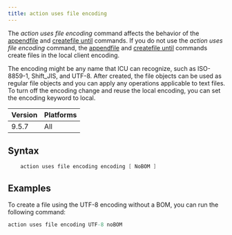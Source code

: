 ```yaml
---
title: action uses file encoding
---
```


The <i>action uses file encoding</i> command affects the behavior of the [appendfile](../file/appendfile.html) and [createfile until](../file/createfile-until.html) commands.
If you do not use the <i>action uses file encoding</i> command, the [appendfile](../file/appendfile.html) and [createfile until](../file/createfile-until.html) commands create files in the local client encoding.


The encoding might be any name that ICU can recognize, such as ISO-8859-1, Shift_JIS, and UTF-8.
After created, the file objects can be used as regular file objects and you can apply any operations applicable to text files.
To turn off the encoding change and reuse the local encoding, you can set the encoding keyword to local.

Version | Platforms
--- | ---
9.5.7 | All

## Syntax

```actionscript
    action uses file encoding encoding [ NoBOM ]
```
	
## Examples

To create a file using the UTF-8 encoding without a BOM, you can run the following command:

```actionscript
action uses file encoding UTF-8 noBOM
```
